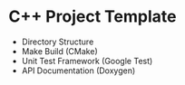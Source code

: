 # C++ Project Template

- Directory Structure
- Make Build (CMake)
- Unit Test Framework (Google Test)
- API Documentation (Doxygen)



